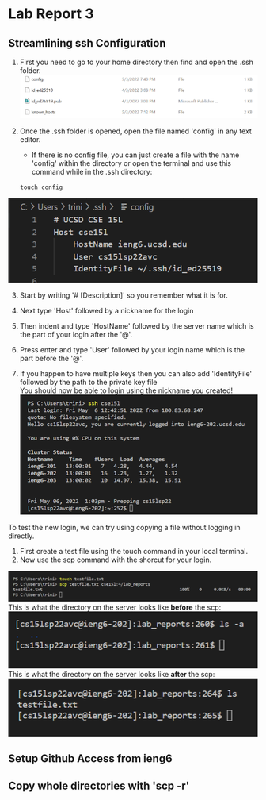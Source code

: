 # Lab Report 3
## Streamlining ssh Configuration  
1. First you need to go to your home directory then find and open the .ssh folder.  
![.ssh directory contents](\Images\Lab5\ssh_dir_view.png)

2. Once the .ssh folder is opened, open the file named 'config' in any text editor.
    - If there is no config file, you can just create a file with the name 'config' within the directory or open the terminal and use this command while in the .ssh directory:

    ```
    touch config
    ```
  
![view of config file in vscode](\Images\Lab5\vscode_config_view.png)  

3. Start by writing '# [Description]' so you remember what it is for.  

4. Next type 'Host' followed by a nickname for the login  
5. Then indent and type 'HostName' followed by the server name which is the part of your login after the '@'.  
6. Press enter and type 'User' followed by your login name which is the part before the '@'.  
7. If you happen to have multiple keys then you can also add 'IdentityFile' followed by the path to the private key file  
You should now be able to login using the nickname you created!  
![ssh login with shortcut](\Images\Lab5\ssh_shortcut_login.png)  

To test the new login, we can try using copying a file without logging in directly.  
1. First create a test file using the touch command in your local terminal.  
2. Now use the scp command with the shorcut for your login.  

![scp on local](\Images\Lab5\local_scp_to_server.png)  
This is what the directory on the server looks like **before** the scp:  
![server view before scp](\Images\Lab5\remote_before_scp.png)  
This is what the directory on the server looks like **after** the scp:  
![server view after scp](\Images\Lab5\server_after_scp.png)  

## Setup Github Access from ieng6  
## Copy whole directories with 'scp -r' 
